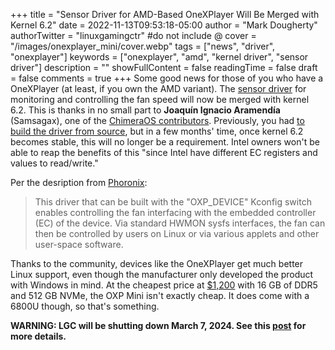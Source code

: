 +++
title = "Sensor Driver for AMD-Based OneXPlayer Will Be Merged with Kernel 6.2"
date = 2022-11-13T09:53:18-05:00
author = "Mark Dougherty"
authorTwitter = "linuxgamingctr" #do not include @
cover = "/images/onexplayer_mini/cover.webp"
tags = ["news", "driver", "onexplayer"]
keywords = ["onexplayer", "amd", "kernel driver", "sensor driver"]
description = ""
showFullContent = false
readingTime = false
draft = false
comments = true
+++
Some good news for those of you who have a OneXPlayer (at least, if you own the AMD variant). The [sensor driver](https://git.kernel.org/pub/scm/linux/kernel/git/groeck/linux-staging.git/commit/?h=hwmon-next&id=fc11f6a2ced634f7f8c57d7454fea4133ec7d8ce) for monitoring and controlling the fan speed will now be merged with kernel 6.2. This is thanks in no small part to **Joaquín Ignacio Aramendía** (Samsagax), one of the [ChimeraOS contributors](https://linuxgamingcentral.com/posts/chimeraos-36/). Previously, you had [to build the driver from source](https://linuxgamingcentral.com/posts/kernel-module-for-onexplayer-now-available/), but in a few months' time, once kernel 6.2 becomes stable, this will no longer be a requirement. Intel owners won't be able to reap the benefits of this "since Intel have different EC registers and values to read/write."

Per the desription from [Phoronix](https://www.phoronix.com/news/OneXPlayer-Linux-Platform-Drv):
> This driver that can be built with the "OXP_DEVICE" Kconfig switch enables controlling the fan interfacing with the embedded controller (EC) of the device. Via standard HWMON sysfs interfaces, the fan can then be controlled by users on Linux or via various applets and other user-space software.

Thanks to the community, devices like the OneXPlayer get much better Linux support, even though the manufacturer only developed the product with Windows in mind. At the cheapest price at [$1,200](https://onexplayerstore.com/products/onexplayer-mini-amd%C2%AE-ryzen%C2%AE-6800u-1920-1201?variant=41916329590964) with 16 GB of DDR5 and 512 GB NVMe, the OXP Mini isn't exactly cheap. It does come with a 6800U though, so that's something.

**WARNING: LGC will be shutting down March 7, 2024. See this [post](https://linuxgamingcentral.com/posts/the-end-of-lgc/) for more details.**
